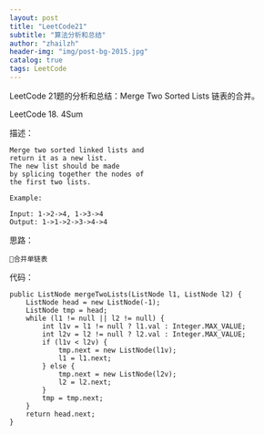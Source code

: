 ```yaml
---
layout: post
title: "LeetCode21"
subtitle: "算法分析和总结"
author: "zhailzh"  
header-img: "img/post-bg-2015.jpg"  
catalog: true
tags: LeetCode  
---
```


LeetCode 21题的分析和总结：Merge Two Sorted Lists
链表的合并。
<!--more-->

LeetCode 18. 4Sum


描述：

~~~
Merge two sorted linked lists and
return it as a new list. 
The new list should be made 
by splicing together the nodes of 
the first two lists.

Example:

Input: 1->2->4, 1->3->4
Output: 1->1->2->3->4->4

~~~

思路：

~~~
合并单链表
~~~

代码：

~~~
public ListNode mergeTwoLists(ListNode l1, ListNode l2) {
	ListNode head = new ListNode(-1);
	ListNode tmp = head;
	while (l1 != null || l2 != null) {
		int l1v = l1 != null ? l1.val : Integer.MAX_VALUE;
		int l2v = l2 != null ? l2.val : Integer.MAX_VALUE;
		if (l1v < l2v) {
			tmp.next = new ListNode(l1v);
			l1 = l1.next;
		} else {
			tmp.next = new ListNode(l2v);
			l2 = l2.next;
		}
		tmp = tmp.next;
	}
	return head.next;
}
~~~